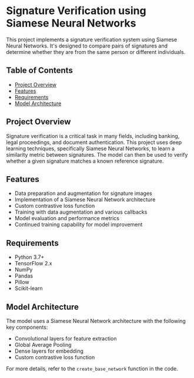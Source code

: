 # Signature Verification using Siamese Neural Networks

This project implements a signature verification system using Siamese Neural Networks. It's designed to compare pairs of signatures and determine whether they are from the same person or different individuals.

## Table of Contents

- [Project Overview](#project-overview)
- [Features](#features)
- [Requirements](#requirements)
- [Model Architecture](#model-architecture)

## Project Overview

Signature verification is a critical task in many fields, including banking, legal proceedings, and document authentication. This project uses deep learning techniques, specifically Siamese Neural Networks, to learn a similarity metric between signatures. The model can then be used to verify whether a given signature matches a known reference signature.

## Features

- Data preparation and augmentation for signature images
- Implementation of a Siamese Neural Network architecture
- Custom contrastive loss function
- Training with data augmentation and various callbacks
- Model evaluation and performance metrics
- Continued training capability for model improvement

## Requirements

- Python 3.7+
- TensorFlow 2.x
- NumPy
- Pandas
- Pillow
- Scikit-learn


## Model Architecture

The model uses a Siamese Neural Network architecture with the following key components:

- Convolutional layers for feature extraction
- Global Average Pooling
- Dense layers for embedding
- Custom contrastive loss function

For more details, refer to the `create_base_network` function in the code.
